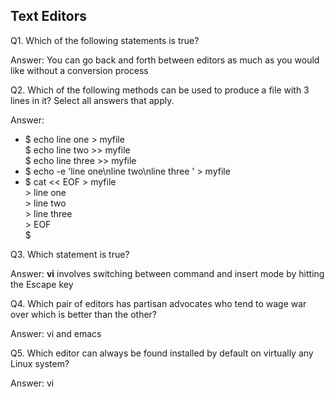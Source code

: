 ## Text Editors

Q1. Which of the following statements is true?

Answer: You can go back and forth between editors as much as you would like without a conversion process

Q2. Which of the following methods can be used to produce a file with 3 lines in it? Select all answers that apply.

Answer:
*	$ echo line one > myfile
<br>$ echo line two >> myfile
<br>$ echo line three >> myfile
* $ echo -e 'line one\nline two\nline three ' > myfile
*	$ cat << EOF > myfile
<br>> line one
<br>> line two
<br>> line three
<br>> EOF
<br>$

Q3. Which statement is true?

Answer:	**vi** involves switching between command and insert mode by hitting the Escape key


Q4. Which pair of editors has partisan advocates who tend to wage war over which is better than the other?

Answer:	vi and emacs

Q5. Which editor can always be found installed by default on virtually any Linux system?

Answer:	vi



